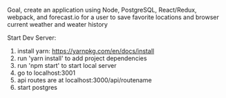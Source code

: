 Goal, create an application using Node, PostgreSQL, React/Redux, webpack, and forecast.io for a user to save favorite locations and browser current weather and weater history

Start Dev Server:
1. install yarn: https://yarnpkg.com/en/docs/install
2. run 'yarn install' to add project dependencies 
3. run 'npm start' to start local server
4. go to localhost:3001 
6. api routes are at localhost:3000/api/routename
7. start postgres